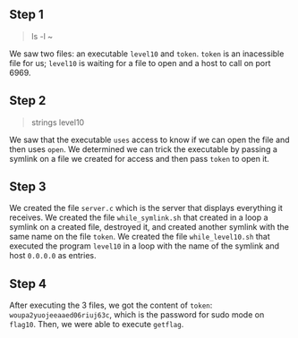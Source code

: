## Step 1
> ls -l ~

We saw two files: an executable ``level10`` and ``token``. ``token`` is an inacessible file for us; ``level10`` is waiting for a file to open and a host to call on port 6969.

## Step 2
> strings level10

We saw that the executable ``uses`` access to know if we can open the file and then uses ``open``. We determined we can trick the executable by passing a symlink on a file we created for access and then pass ``token`` to open it.

## Step 3
We created the file ``server.c`` which is the server that displays everything it receives.
We created the file ``while_symlink.sh`` that created in a loop a symlink on a created file, destroyed it, and created another symlink with the same name on the file ``token``.
We created the file ``while_level10.sh`` that executed the program ``level10`` in a loop with the name of the symlink and host ``0.0.0.0`` as entries.

## Step 4
After executing the 3 files, we got the content of ``token``: ``woupa2yuojeeaaed06riuj63c``, which is the password for sudo mode on ``flag10``. Then, we were able to execute ``getflag``.

